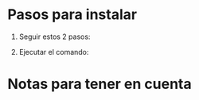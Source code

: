 # Pasos para instalar
1. Seguir estos 2 pasos: 

2. Ejecutar el comando:


# Notas para tener en cuenta
 